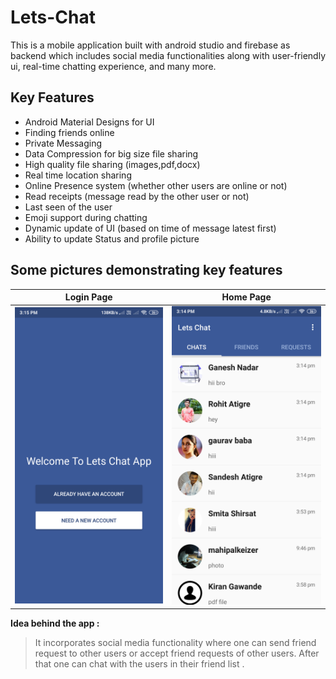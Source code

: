 # Lets-Chat
This is a mobile application built with android studio and firebase as backend which includes social media functionalities along with user-friendly ui, real-time chatting experience, and many more.


## Key Features
* Android Material Designs for UI
* Finding friends online
* Private Messaging
* Data Compression for big size file sharing
* High quality file sharing (images,pdf,docx)
* Real time location sharing
* Online Presence system (whether other users are online or not)
* Read receipts (message read by the other user or not)
* Last seen of the user
* Emoji support during chatting
* Dynamic update of UI (based on time of message latest first)
* Ability to update Status and profile picture

## Some pictures demonstrating key features

Login Page          |  Home Page
:-------------------------:|:-------------------------:
| ![](imgs_readme/login.png)  |![](imgs_readme/home.png) |














**Idea behind the app :**

> It incorporates social media functionality where one can send friend request to other users or accept friend requests of other users. After that one can chat with the users in their friend list .
